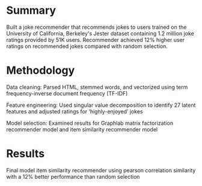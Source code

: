 # Summary
Built a joke recommender that recommends jokes to users trained on the University of California, Berkeley's Jester dataset containing 1.2 million joke ratings provided by 51K users. Recommender achieved 12% higher user ratings on recommended jokes compared with random selection.

# Methodology
Data cleaning: Parsed HTML, stemmed words, and vectorized using term frequency-inverse document frequency (TF-IDF)

Feature engineering: Used singular value decomposition to identify 27 latent features and adjusted ratings for ‘highly-enjoyed’ jokes

Model selection: Examined results for Graphlab matrix factorization recommender model and item similarity recommender model

# Results
Final model item similarity recommender using pearson correlation similarity with a 12% better performance than random selection
